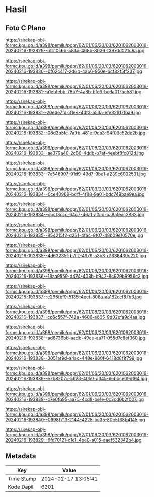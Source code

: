 # Hasil

## Foto C Plano

https://sirekap-obj-formc.kpu.go.id/a398/pemilu/pdpr/62/01/06/20/03/6201062003016-20240216-193829--afc10c6b-583a-468b-8036-f397dd021d9a.jpg

https://sirekap-obj-formc.kpu.go.id/a398/pemilu/pdpr/62/01/06/20/03/6201062003016-20240216-193830--0f62c417-2d64-4ab6-950e-bcf32f5ff237.jpg

https://sirekap-obj-formc.kpu.go.id/a398/pemilu/pdpr/62/01/06/20/03/6201062003016-20240216-193831--a1ebfebb-78b7-4a8b-bfc6-bcda017bc581.jpg

https://sirekap-obj-formc.kpu.go.id/a398/pemilu/pdpr/62/01/06/20/03/6201062003016-20240216-193831--20e6e7fd-31e8-4df3-a53a-efe32917fba9.jpg

https://sirekap-obj-formc.kpu.go.id/a398/pemilu/pdpr/62/01/06/20/03/6201062003016-20240216-193832--08d3b5fe-7a9b-481e-9da3-94f03c52dc2b.jpg

https://sirekap-obj-formc.kpu.go.id/a398/pemilu/pdpr/62/01/06/20/03/6201062003016-20240216-193833--ae379a40-2c80-4ddb-b7af-4eebf8fc812d.jpg

https://sirekap-obj-formc.kpu.go.id/a398/pemilu/pdpr/62/01/06/20/03/6201062003016-20240216-193833--7e546907-91d9-49d7-9be1-a239c6002531.jpg

https://sirekap-obj-formc.kpu.go.id/a398/pemilu/pdpr/62/01/06/20/03/6201062003016-20240216-193834--0ce40969-bdff-4f88-9a01-bdc749bae9ea.jpg

https://sirekap-obj-formc.kpu.go.id/a398/pemilu/pdpr/62/01/06/20/03/6201062003016-20240216-193834--dbcf3ccc-64c7-46a1-a0cd-ba9afeac3933.jpg

https://sirekap-obj-formc.kpu.go.id/a398/pemilu/pdpr/62/01/06/20/03/6201062003016-20240216-193835--854215f2-d251-4fa4-9f07-48b09ef0570e.jpg

https://sirekap-obj-formc.kpu.go.id/a398/pemilu/pdpr/62/01/06/20/03/6201062003016-20240216-193835--4d63235f-b7f2-4979-a3b3-d1638430c220.jpg

https://sirekap-obj-formc.kpu.go.id/a398/pemilu/pdpr/62/01/06/20/03/6201062003016-20240216-193836--18aa9559-d474-403b-b942-8c929b9956c2.jpg

https://sirekap-obj-formc.kpu.go.id/a398/pemilu/pdpr/62/01/06/20/03/6201062003016-20240216-193837--e296fbf9-5135-4eef-808a-aa182cef87b3.jpg

https://sirekap-obj-formc.kpu.go.id/a398/pemilu/pdpr/62/01/06/20/03/6201062003016-20240216-193837--cc6c557f-742a-4606-a605-9d02cfa9d4aa.jpg

https://sirekap-obj-formc.kpu.go.id/a398/pemilu/pdpr/62/01/06/20/03/6201062003016-20240216-193838--ad8736bb-aadb-49ee-aa71-055d7c8ef360.jpg

https://sirekap-obj-formc.kpu.go.id/a398/pemilu/pdpr/62/01/06/20/03/6201062003016-20240216-193838--3051af9d-a4ac-448e-860f-6418d8f1f799.jpg

https://sirekap-obj-formc.kpu.go.id/a398/pemilu/pdpr/62/01/06/20/03/6201062003016-20240216-193839--e7b8207c-5673-4050-a345-6ebbce09df64.jpg

https://sirekap-obj-formc.kpu.go.id/a398/pemilu/pdpr/62/01/06/20/03/6201062003016-20240216-193839--c7e0fb95-aa75-4cd8-be1e-0c2cd0b2f007.jpg

https://sirekap-obj-formc.kpu.go.id/a398/pemilu/pdpr/62/01/06/20/03/6201062003016-20240216-193840--0698f713-2144-4225-bc35-80b5f68b4145.jpg

https://sirekap-obj-formc.kpu.go.id/a398/pemilu/pdpr/62/01/06/20/03/6201062003016-20240216-193829--6fd70121-c1e1-4be0-a015-aaef532342b4.jpg


## Metadata

| Key        | Value               |
| ---------- | ------------------- |
| Time Stamp | 2024-02-17 13:05:41 |
| Kode Dapil | 6201                |



